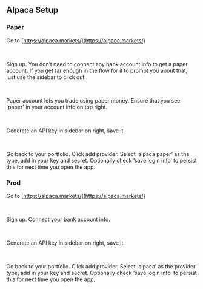 ## Alpaca Setup

### Paper
Go to [https://alpaca.markets/](https://alpaca.markets/)

<br>

Sign up. You don’t need to connect any bank account info to get a paper account. If you get far enough in the flow for it to prompt you about that, just use the sidebar to click out.

<br>

Paper account lets you trade using paper money. Ensure that you see 'paper' in your account info on top right.

<br>

Generate an API key in sidebar on right, save it.

<br>

Go back to your portfolio. Click add provider. Select ‘alpaca paper’ as the type, add in your key and secret. Optionally check ‘save login info’ to persist this for next time you open the app.


### Prod
Go to [https://alpaca.markets/](https://alpaca.markets/)

<br>

Sign up. Connect your bank account info.

<br>

Generate an API key in sidebar on right, save it.

<br>

Go back to your portfolio. Click add provider. Select ‘alpaca’ as the provider type, add in your key and secret. Optionally check ‘save login info’ to persist this for next time you open the app.
